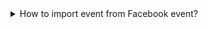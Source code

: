 

<details><summary>How to import event from Facebook event?</summary>

1. On a Facebook event page, click “Add to Calendar.”

  <img width="454" alt="image" src="https://user-images.githubusercontent.com/193136/188323106-ff93078b-abf4-4821-aad5-4e8ee0af04d8.png">

2. An “Export dialog” event pops up. Select “Add to Calendar” and click “Export.” You will get an `.ics` file.

3. In Google Calendar, go to the Settings page.

  <img width="342" alt="image" src="https://user-images.githubusercontent.com/193136/188323150-f513e838-78fb-4c93-b613-95e5fbfab6d8.png">

4. Go to “Import & Export” &rarr; “Import” section. Select the `.ics` file and the calendar, then click “Import.”
  
</details>
